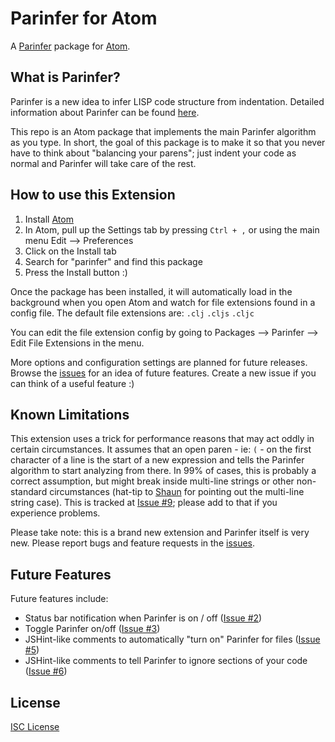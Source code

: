 # Parinfer for Atom

A [Parinfer] package for [Atom].

## What is Parinfer?

Parinfer is a new idea to infer LISP code structure from indentation. Detailed
information about Parinfer can be found [here].

This repo is an Atom package that implements the main Parinfer algorithm as you
type. In short, the goal of this package is to make it so that you never have to
think about "balancing your parens"; just indent your code as normal and
Parinfer will take care of the rest.

## How to use this Extension

1. Install [Atom]
1. In Atom, pull up the Settings tab by pressing `Ctrl + ,` or using the main
   menu Edit --> Preferences
1. Click on the Install tab
1. Search for "parinfer" and find this package
1. Press the Install button :)

Once the package has been installed, it will automatically load in the
background when you open Atom and watch for file extensions found in a config
file. The default file extensions are: `.clj` `.cljs` `.cljc`

You can edit the file extension config by going to Packages --> Parinfer -->
Edit File Extensions in the menu.

More options and configuration settings are planned for future releases. Browse
the [issues] for an idea of future features. Create a new issue if you can think
of a useful feature :)

## Known Limitations

This extension uses a trick for performance reasons that may act oddly in
certain circumstances. It assumes that an open paren - ie: `(` - on the first
character of a line is the start of a new expression and tells the Parinfer
algorithm to start analyzing from there. In 99% of cases, this is probably a
correct assumption, but might break inside multi-line strings or other
non-standard circumstances (hat-tip to [Shaun] for pointing out the multi-line
string case). This is tracked at [Issue #9]; please add to that if you
experience problems.

Please take note: this is a brand new extension and Parinfer itself is very new.
Please report bugs and feature requests in the [issues].

## Future Features

Future features include:

* Status bar notification when Parinfer is on / off ([Issue #2](https://github.com/oakmac/atom-parinfer/issues/2))
* Toggle Parinfer on/off ([Issue #3](https://github.com/oakmac/atom-parinfer/issues/3))
* JSHint-like comments to automatically "turn on" Parinfer for files ([Issue #5](https://github.com/oakmac/atom-parinfer/issues/5))
* JSHint-like comments to tell Parinfer to ignore sections of your code ([Issue #6](https://github.com/oakmac/atom-parinfer/issues/6))

## License

[ISC License]

[here]:http://shaunlebron.github.io/parinfer/
[Parinfer]:http://shaunlebron.github.io/parinfer/
[Atom]:https://atom.io/
[issues]:https://github.com/oakmac/atom-parinfer/issues
[Shaun]:https://github.com/shaunlebron/
[Issue #9]:https://github.com/oakmac/atom-parinfer/issues/9
[Paren Mode]:http://shaunlebron.github.io/parinfer/#paren-mode
[ISC License]:LICENSE.md
